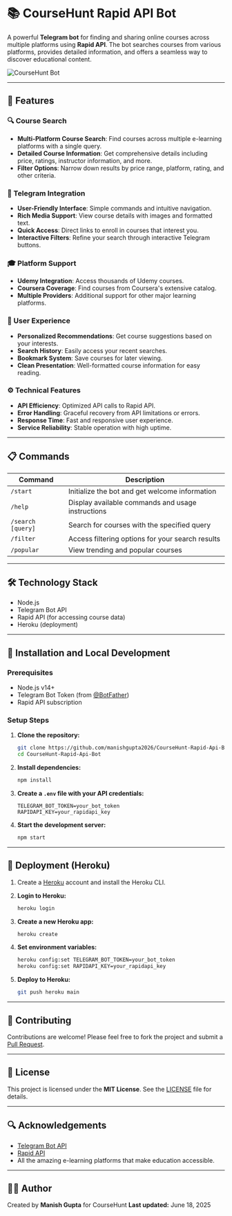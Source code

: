 # 📚 CourseHunt Rapid API Bot

A powerful **Telegram bot** for finding and sharing online courses across multiple platforms using **Rapid API**. The bot searches courses from various platforms, provides detailed information, and offers a seamless way to discover educational content.

![CourseHunt Bot](https://img.shields.io/badge/CourseHunt-Telegram%20Bot-blue)

---

## 🚀 Features

### 🔍 Course Search
- **Multi-Platform Course Search**: Find courses across multiple e-learning platforms with a single query.
- **Detailed Course Information**: Get comprehensive details including price, ratings, instructor information, and more.
- **Filter Options**: Narrow down results by price range, platform, rating, and other criteria.

### 💬 Telegram Integration
- **User-Friendly Interface**: Simple commands and intuitive navigation.
- **Rich Media Support**: View course details with images and formatted text.
- **Quick Access**: Direct links to enroll in courses that interest you.
- **Interactive Filters**: Refine your search through interactive Telegram buttons.

### 🎓 Platform Support
- **Udemy Integration**: Access thousands of Udemy courses.
- **Coursera Coverage**: Find courses from Coursera's extensive catalog.
- **Multiple Providers**: Additional support for other major learning platforms.

### 👤 User Experience
- **Personalized Recommendations**: Get course suggestions based on your interests.
- **Search History**: Easily access your recent searches.
- **Bookmark System**: Save courses for later viewing.
- **Clean Presentation**: Well-formatted course information for easy reading.

### ⚙️ Technical Features
- **API Efficiency**: Optimized API calls to Rapid API.
- **Error Handling**: Graceful recovery from API limitations or errors.
- **Response Time**: Fast and responsive user experience.
- **Service Reliability**: Stable operation with high uptime.

---

## 📋 Commands

| Command | Description |
|---------|-------------|
| `/start` | Initialize the bot and get welcome information |
| `/help` | Display available commands and usage instructions |
| `/search [query]` | Search for courses with the specified query |
| `/filter` | Access filtering options for your search results |
| `/popular` | View trending and popular courses |

---

## 🛠️ Technology Stack

- Node.js
- Telegram Bot API
- Rapid API (for accessing course data)
- Heroku (deployment)

---

## 🔧 Installation and Local Development

### Prerequisites
- Node.js v14+
- Telegram Bot Token (from [@BotFather](https://t.me/BotFather))
- Rapid API subscription

### Setup Steps

1. **Clone the repository:**
   ```bash
   git clone https://github.com/manishgupta2026/CourseHunt-Rapid-Api-Bot.git
   cd CourseHunt-Rapid-Api-Bot
   ```

2. **Install dependencies:**

   ```bash
   npm install
   ```

3. **Create a `.env` file with your API credentials:**

   ```
   TELEGRAM_BOT_TOKEN=your_bot_token
   RAPIDAPI_KEY=your_rapidapi_key
   ```

4. **Start the development server:**

   ```bash
   npm start
   ```

---

## 🚀 Deployment (Heroku)

1. Create a [Heroku](https://heroku.com) account and install the Heroku CLI.

2. **Login to Heroku:**

   ```bash
   heroku login
   ```

3. **Create a new Heroku app:**

   ```bash
   heroku create
   ```

4. **Set environment variables:**

   ```bash
   heroku config:set TELEGRAM_BOT_TOKEN=your_bot_token
   heroku config:set RAPIDAPI_KEY=your_rapidapi_key
   ```

5. **Deploy to Heroku:**

   ```bash
   git push heroku main
   ```

---

## 👥 Contributing

Contributions are welcome!
Please feel free to fork the project and submit a [Pull Request](https://github.com/your-username/coursehunt-bot/pulls).

---

## 📝 License

This project is licensed under the **MIT License**.
See the [LICENSE](LICENSE) file for details.

---

## 🔍 Acknowledgements

* [Telegram Bot API](https://core.telegram.org/bots/api)
* [Rapid API](https://rapidapi.com/)
* All the amazing e-learning platforms that make education accessible.

---

## 👨‍💻 Author

Created by **Manish Gupta** for CourseHunt
**Last updated:** June 18, 2025

```


